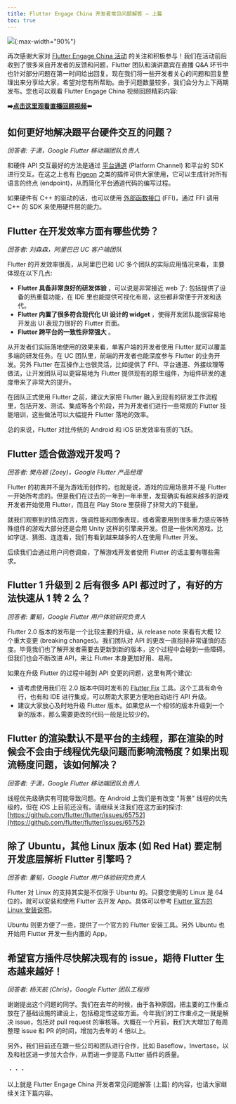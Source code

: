```yaml
---
title: Flutter Engage China 开发者常见问题解答 — 上篇
toc: true
---
```


![](https://devrel.andfun.cn/devrel/posts/2021/04/84565efef718e.jpg){:max-width="90%"}

再次感谢大家对 [Flutter Engage China 活动](https://flutter.cn/posts/flutter-engage-china-event-recap) 的关注和积极参与！我们在活动前后收到了很多来自开发者的反馈和问题，Flutter 团队和演讲嘉宾在直播 Q&A 环节中也针对部分问题在第一时间给出回复。现在我们将一些开发者关心的问题和回复整理出来分享给大家，希望对您有所帮助。由于问题数量较多，我们会分为上下两期发布。您也可以观看 Flutter Engage China 视频回顾精彩内容:

**➡️[点击这里观看直播回顾视频](https://www.bilibili.com/medialist/play/ml1214246458/BV1hh411D7mV)⬅️**


## **如何更好地解决跟平台硬件交互的问题？**

*回答者: 于潇，Google Flutter 移动端团队负责人*

和硬件 API 交互最好的方法是通过 [平台通道](https://flutter.cn/docs/development/platform-integration/platform-channels) (Platform Channel) 和平台的 SDK 进行交互。在这之上也有 [Pigeon](https://pub.flutter-io.cn/packages/pigeon) 之类的插件可供大家使用，它可以生成针对所有语言的终点 (endpoint)，从而简化平台通道代码的编写过程。

如果硬件有 C++ 的驱动的话，也可以使用 [外部函数接口](https://flutter.cn/docs/development/platform-integration/c-interop) (FFI)，通过 FFI 调用 C++ 的 SDK 来使用硬件层的能力。

## **Flutter 在开发效率方面有哪些优势？**

*回答者: 刘森森，阿里巴巴 UC 客户端团队*

Flutter 的开发效率很高，从阿里巴巴和 UC 多个团队的实际应用情况来看，主要体现在以下几点:

* **Flutter 具备非常良好的研发体验** ，可以说是非常接近 web 了: 包括提供了设备的热重载功能，在 IDE 里也能提供可视化布局，这些都非常便于开发和迭代。
* **Flutter 内置了很多符合现代化 UI 设计的 widget** ，使得开发团队能很容易地开发出 UI 表现力很好的 Flutter 页面。
* **Flutter 跨平台的一致性非常强大** 。

从开发者们实际落地使用的效果来看，单客户端的开发者使用 Flutter 就可以覆盖多端的研发任务。在 UC 团队里，前端的开发者也能深度参与 Flutter 的业务开发。另外 Flutter 在互操作上也很灵活，比如提供了 FFI、平台通道、外接纹理等做法，让开发团队可以更容易地为 Flutter 提供现有的原生组件，为组件研发的速度带来了非常大的提升。

在团队正式使用 Flutter 之前，建议大家把 Flutter 融入到现有的研发工作流程里，包括开发、测试、集成等各个阶段，并为开发者们进行一些常规的 Flutter 技能培训，这些做法可以大幅提升 Flutter 落地的效率。

总的来说，Flutter 对比传统的 Android 和 iOS 研发效率有质的飞跃。

## **Flutter 适合做游戏开发吗？**

*回答者: 樊舟颖 (Zoey)，Google Flutter 产品经理*

Flutter 的初衷并不是为游戏而创作的，也就是说，游戏的应用场景并不是 Flutter 一开始所考虑的。但是我们在过去的一年到一年半里，发现确实有越来越多的游戏开发者开始使用 Flutter，而且在 Play Store 里获得了非常大的下载量。

就我们观察到的情况而言，强调性能和图像表现，或者需要用到很多重力感应等特殊组件的游戏大部分还是会用 Unity 这样的引擎来开发。但是一些休闲游戏，比如字谜、猜图、连连看，我们有看到越来越多的人在使用 Flutter 开发。

后续我们会通过用户问卷调查，了解游戏开发者使用 Flutter 的话主要有哪些需求。

## **Flutter 1 升级到 2 后有很多 API 都过时了，有好的方法快速从 1 转 2 么？**

*回答者: 董韬，Google Flutter 用户体验研究负责人*

Flutter 2.0 版本的发布是一个比较主要的升级，从 release note 来看有大概 12 个重大变更 (breaking changes)。我们团队对 API 的更改一直抱持非常谨慎的态度。毕竟我们也了解开发者需要去更新到新的版本，这个过程中会碰到一些障碍。但我们也会不断改进 API，来让 Flutter 本身更加好用、易用。

如果在升级 Flutter 的过程中碰到 API 变更的问题，这里有两个建议:

* 请考虑使用我们在 2.0 版本中同时发布的 [Flutter Fix](https://flutter.cn/docs/development/tools/flutter-fix) 工具。这个工具有命令行，也有和 IDE 进行集成，可以帮助大家更方便地自动进行 API 升级。
* 建议大家放心及时地升级 Flutter 版本。如果您从一个相邻的版本升级到一个新的版本，那么需要更改的代码一般是比较少的。

## **Flutter 的渲染默认不是平台的主线程，那在渲染的时候会不会由于线程优先级问题而影响流畅度？如果出现流畅度问题，该如何解决？**

*回答者: 于潇，Google Flutter 移动端团队负责人*

线程优先级确实有可能导致问题。在 Android 上我们是有改变 "背景" 线程的优先级的，但在 iOS 上目前还没有。请继续关注我们在这方面的探讨: [https://github.com/flutter/flutter/issues/65752](https://github.com/flutter/flutter/issues/65752)

## **除了 Ubuntu，其他 Linux 版本 (如 Red Hat) 要定制开发底层解析 Flutter 引擎吗？**

*回答者: 董韬，Google Flutter 用户体验研究负责人*

Flutter 对 Linux 的支持其实是不仅限于 Ubuntu 的。只要您使用的 Linux 是 64 位的，就可以安装和使用 Flutter 去开发 App。具体可以参考 [Flutter 官方的 Linux 安装说明](https://flutter.cn/docs/get-started/install/linux)。

Ubuntu 则更方便了一些，提供了一个官方的 Flutter 安装工具。另外 Ubuntu 也开始用 Flutter 开发一些内置的 App。

## **希望官方插件尽快解决现有的 issue，期待 Flutter 生态越来越好！**

*回答者: 杨天航 (Chris)，Google Flutter 团队工程师*

谢谢提出这个问题的同学。我们在去年的时候，由于各种原因，把主要的工作重点放在了基础设施的建设上，包括稳定性这些方面。今年我们的工作重点之一就是解决 issue，包括对 pull request 的审核等。大概在一个月前，我们大大增加了每周整理 issue 和 PR 的时间，增加为去年的 4 倍以上。

另外，我们目前还在跟一些公司和团队进行合作，比如 Baseflow，Invertase，以及和社区进一步加大合作，从而进一步提高 Flutter 插件的质量。

・・・

以上就是 Flutter Engage China 开发者常见问题解答 (上篇) 的内容，也请大家继续关注下篇内容。
